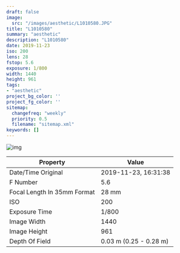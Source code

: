 ```yaml
---
draft: false
image:
  src: "/images/aesthetic/L1010580.JPG"
title: "L1010580"
summary: "aesthetic"
description: "L1010580"
date: 2019-11-23
iso: 200
lens: 28
fstop: 5.6
exposure: 1/800
width: 1440
height: 961
tags:
- "aesthetic"
project_bg_color: ''
project_fg_color: ''
sitemap:
  changefreq: "weekly"
  priority: 0.5
  filename: "sitemap.xml"
keywords: []
---
```


![img](/images/aesthetic/L1010580.JPG)


Property | Value
---------|------
Date/Time Original              | 2019-11-23, 16:31:38
F Number                        | 5.6
Focal Length In 35mm Format     | 28 mm
ISO                             | 200
Exposure Time                   | 1/800
Image Width                     | 1440
Image Height                    | 961
Depth Of Field                  | 0.03 m (0.25 - 0.28 m)
